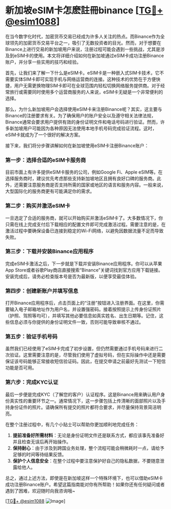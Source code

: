 # 新加坡eSIM卡怎麽註冊binance [[TG💪+ @esim1088](https://t.me/s/esim1088)]

在当今数字化时代，加密货币交易已经成为许多人关注的热点。而Binance作为全球领先的加密货币交易平台之一，吸引了无数投资者的目光。然而，对于想要在Binance上进行交易的新加坡用户来说，注册过程可能会遇到一些挑战，尤其是涉及到eSIM卡的使用。本文将详细介绍如何在新加坡通过eSIM卡成功注册Binance账户，并分享一些实用的技巧和经验。

首先，让我们来了解一下什么是eSIM卡。eSIM卡是一种嵌入式SIM卡技术，它不需要实体SIM卡即可实现手机与网络运营商的连接。这种技术的优势在于方便快捷，用户无需更换物理SIM卡即可在全球范围内轻松切换网络服务提供商。对于经常旅行或需要同时使用多个运营商服务的人来说，eSIM卡无疑是一个非常便利的选择。

那么，为什么新加坡用户会选择使用eSIM卡来注册Binance呢？其实，这主要与Binance的注册要求有关。为了确保用户的账户安全以及遵守相关法律法规，Binance通常会要求用户提供有效的身份证明文件和电话号码进行验证。然而，许多新加坡用户可能因为各种原因无法使用本地手机号码完成验证流程。这时，eSIM卡就成为了一个很好的解决方案。

接下来，我们将分步骤讲解如何在新加坡使用eSIM卡注册Binance账户：

### 第一步：选择合适的eSIM卡服务商

目前市面上有许多提供eSIM卡服务的公司，例如Google Fi、Apple eSIM等。在选择服务商时，建议优先考虑那些支持新加坡地区且拥有良好口碑的服务商。此外，还需要注意服务商是否支持所需的国家或地区的语言和服务内容。一般来说，大型国际化的服务商更有可能满足你的需求。

### 第二步：购买并激活eSIM卡

一旦选定了合适的服务商，就可以开始购买并激活eSIM卡了。大多数情况下，你只需在线上完成支付后下载相应的配置文件即可完成激活过程。需要注意的是，在激活过程中要确保设备已连接到稳定的Wi-Fi网络，以避免因数据流量不足而导致失败。

### 第三步：下载并安装Binance应用程序

完成eSIM卡激活之后，下一步就是下载并安装Binance应用程序。你可以从苹果App Store或者谷歌Play商店直接搜索“Binance”关键词找到官方应用下载链接。安装完成后，请务必检查版本号是否为最新版，以便享受最佳体验。

### 第四步：创建新账户并填写信息

打开Binance应用程序后，点击页面上的“注册”按钮进入注册界面。在这里，你需要输入电子邮箱地址作为用户名，并设置强密码。接着按照提示上传身份证照片（护照、驾照等均可），并填写其他必要信息如真实姓名、出生日期等。记住，这些信息必须与你提供的身份证明文件一致，否则可能导致审核不通过。

### 第五步：验证手机号码

虽然我们已经使用了eSIM卡完成了初步设置，但仍然需要通过手机号码来进行二次验证。这里需要注意的是，尽管我们使用了虚拟号码，但在实际操作中还是需要保证该号码能够正常接收短信验证码。因此，在提交申请之前最好先测试一下短信功能是否可用。

### 第六步：完成KYC认证

最后一步便是完成KYC（了解您的客户）认证程序。这是Binance用来确认用户身份真实性的重要环节之一。通常情况下，这一步骤包括上传清晰的面部照片以及手持身份证件的照片。请确保所有提交的照片都符合要求，并尽量保持背景简洁明亮。

在整个注册过程中，有几个小贴士可以帮助你更加顺利地完成任务：

1. **提前准备好所需材料**：无论是身份证明文件还是联系方式，都应该事先准备好并且检查无误后再开始操作。
2. **保持耐心**：由于涉及到跨国业务处理，整个流程可能会稍微耗时一点，请给予足够的时间等待结果反馈。
3. **保护个人信息安全**：在整个过程中要注意保护好自己的隐私数据，不要随意泄露给他人。

总之，通过上述方法，即使是在新加坡这样一个特殊环境下，也可以借助eSIM卡成功注册Binance账户。希望这篇指南能对你有所帮助！如果你还有任何疑问或者遇到了困难，欢迎随时向我咨询哦~

[[TG💪+ @esim1088](https://t.me/s/esim1088) ![Image](https://i.postimg.cc/4NQfJmqS/Snipaste-2025-05-13-00-14-12.png)]